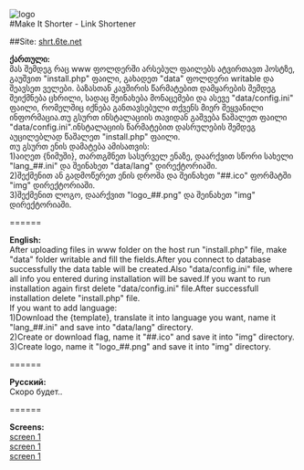<img src="http://i.imgur.com/WqjrQM1.png" alt="logo"><br>
#Make It Shorter - Link Shortener<br>

##Site: <a target="blank" href="http://shrt.6te.net/">shrt.6te.net</a>

<div id="ka">
<b>ქართული:</b><br>
მას შემდეგ რაც www ფოლდერში არსებულ ფაილებს ატვირთავთ ჰოსტზე, გაუშვით "install.php" ფაილი, გახადეთ "data" ფოლდერი writable და შეავსეთ ველები.
ბაზასთან კავშირის წარმატებით დამყარების შემდეგ შეიქმნება ცხრილი, სადაც შეინახება მონაცემები და ასევე "data/config.ini" ფაილი, რომელშიც იქნება განთავსებული თქვენს მიერ შეყვანილი ინფორმაცია.თუ გსურთ ინსტალაციის თავიდან გაშვება წაშალეთ ფაილი "data/config.ini".ინსტალაციის წარმატებით დასრულების შემდეგ აუცილებლად წაშალეთ "install.php" ფაილი.<br>
თუ გსურთ ენის დამატება ამისათვის:<br>
1)აიღეთ {ნიმუში}, თართგმნეთ სასურველ ენაზე, დაარქვით სწორი სახელი "lang_##.ini" და შეინახეთ "data/lang" დირექტორიაში.<br>
2)შექმენით ან გადმოწერეთ ენის დროშა და შეინახეთ "##.ico" ფორმატში "img" დირექტორიაში.<br>
3)შექმენით ლოგო, დაარქვით "logo_##.png" და შეინახეთ "img" დირექტორიაში.<br>
</div>

======

<div id="en">
<b>English:</b><br>
After uploading files in www folder on the host run "install.php" file, make "data" folder writable and fill the fields.After you connect to database successfully the data table will be created.Also "data/config.ini" file, where all info you entered during installation will be saved.If you want to run installation again first delete "data/config.ini" file.After successfull installation delete "install.php" file.<br>
If you want to add language:<br>
1)Download the {template}, translate it into language you want, name it "lang_##.ini" and save into "data/lang" directory.<br>
2)Create or download flag, name it "##.ico" and save it into "img" directory.<br>
3)Create logo, name it "logo_##.png" and save it into "img" directory.<br>
</div>

======

<div id="ru">
<b>Русский:</b><br>
Скоро будет..
</div>

======

<b>Screens:</b><br>
<a href="http://i.imgur.com/cZblgYr.png" target="_blank">screen 1</a><br>
<a href="http://i.imgur.com/4MJfy6k.png" target="_blank">screen 1</a><br>
<a href="http://i.imgur.com/QD5l5Z3.png" target="_blank">screen 1</a><br>
